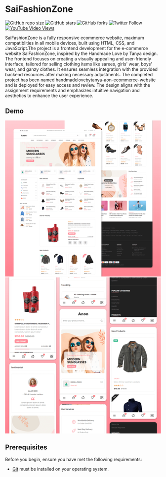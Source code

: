 # SaiFashionZone

![GitHub repo size](https://img.shields.io/github/repo-size/codewithsadee/anon-ecommerce-website)
![GitHub stars](https://img.shields.io/github/stars/codewithsadee/anon-ecommerce-website?style=social)
![GitHub forks](https://img.shields.io/github/forks/codewithsadee/anon-ecommerce-website?style=social)
[![Twitter Follow](https://img.shields.io/twitter/follow/codewithsadee_?style=social)](https://twitter.com/intent/follow?screen_name=codewithsadee_)
[![YouTube Video Views](https://img.shields.io/youtube/views/3l8Lob4ysI0?style=social)](https://youtu.be/3l8Lob4ysI0)

SaiFashionZone is a fully responsive ecommerce website, maximum compatiblities in all mobile devices, built using HTML, CSS, and JavaScript.The project is a frontend development for the e-commerce website SaiFashionZone, inspired by the Handmade Love by Tanya design. The frontend focuses on creating a visually appealing and user-friendly interface, tailored for selling clothing items like sarees, girls' wear, boys' wear, and ganzy clothes. It ensures seamless integration with the provided backend resources after making necessary adjustments. The completed project has been named handmadelovebytanya-aon-ecommerce-website and is deployed for easy access and review. The design aligns with the assignment requirements and emphasizes intuitive navigation and aesthetics to enhance the user experience.

## Demo

![Anon Desktop Demo](./website-demo-image/desktop.png "Desktop Demo")
![Anon Mobile Demo](./website-demo-image/mobile.png "Mobile Demo")

## Prerequisites

Before you begin, ensure you have met the following requirements:

* [Git](https://git-scm.com/downloads "Download Git") must be installed on your operating system.



